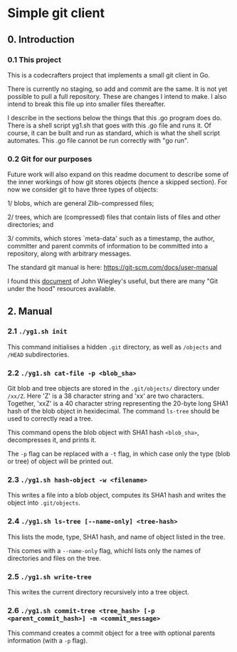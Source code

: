 # Simple git client

## 0. Introduction

### 0.1 This project

This is a codecrafters project that implements a small git client in Go.

There is currently no staging, so add and commit are the same. It is not yet possible to pull a full repository. These are changes I intend to make. I also intend to break this file up into smaller files thereafter. 

I describe in the sections below the things that this .go program does do. There is a shell script yg1.sh that goes with this .go file and runs it. Of course, it can be built and run as standard, which is what the shell script automates. This .go file cannot be run correctly with "go run".

### 0.2 Git for our purposes

Future work will also expand on this readme document to describe some of the inner workings of how git stores objects (hence a skipped section). For now we consider git to have three types of objects: 

1/ blobs, which are general Zlib-compressed files; 

2/ trees, which are (compressed) files that contain lists of files and other directories; and 

3/ commits, which stores `meta-data' such as a timestamp, the author, committer and parent commits of information to be committed into a repository, along with arbitrary messages.

The standard git manual is here: https://git-scm.com/docs/user-manual

I found this [document](https://ftp.newartisans.com/pub/git.from.bottom.up.pdf) of John Wiegley's useful, but there are many "Git under the hood" resources available.

## 2. Manual 

### 2.1 `./yg1.sh init`

This command initialises a hidden `.git` directory, as well as `/objects` and `/HEAD` subdirectories.

### 2.2 `./yg1.sh cat-file -p <blob_sha>`

Git blob and tree objects are stored in the `.git/objects/` directory under `/xx/Z`. Here 'Z' is a 38 character string and 'xx' are two characters. Together, 'xxZ' is a 40 character string representing the 20-byte long SHA1 hash of the blob object in hexidecimal. The command `ls-tree` should be used to correctly read a tree.

This command opens the blob object with SHA1 hash `<blob_sha>`, decompresses it, and prints it.

The `-p` flag can be replaced with a `-t` flag, in which case only the type (blob or tree) of object will be printed out.


### 2.3 `./yg1.sh hash-object -w <filename>`

This writes a file into a blob object, computes its SHA1 hash and writes the object into `.git/objects`.


### 2.4 `./yg1.sh ls-tree [--name-only] <tree-hash>`

This lists the mode, type, SHA1 hash, and name of object listed in the tree.

This comes with a `--name-only` flag, whichl lists only the names of directories and files on the tree.

### 2.5 `./yg1.sh write-tree`

This writes the current directory recursively into a tree object.

### 2.6 `./yg1.sh commit-tree <tree_hash> [-p <parent_commit_hash>] -m <commit_message>`

This command creates a commit object for a tree with optional parents information (with a `-p` flag).

